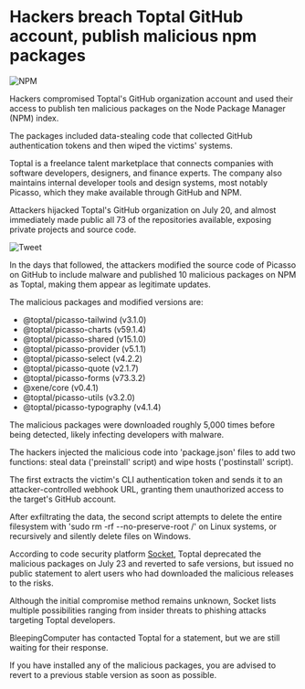 # Hackers breach Toptal GitHub account, publish malicious npm packages

![NPM](https://www.bleepstatic.com/content/hl-images/2025/05/08/npm.jpg)

Hackers compromised Toptal's GitHub organization account and used their access to publish ten malicious packages on the Node Package Manager (NPM) index.

The packages included data-stealing code that collected GitHub authentication tokens and then wiped the victims' systems.

Toptal is a freelance talent marketplace that connects companies with software developers, designers, and finance experts. The company also maintains internal developer tools and design systems, most notably Picasso, which they make available through GitHub and NPM.

Attackers hijacked Toptal's GitHub organization on July 20, and almost immediately made public all 73 of the repositories available, exposing private projects and source code.

![Tweet](https://www.bleepstatic.com/images/news/u/1220909/2025/July/tweet(2).png)

In the days that followed, the attackers modified the source code of Picasso on GitHub to include malware and published 10 malicious packages on NPM as Toptal, making them appear as legitimate updates.

The malicious packages and modified versions are:

* @toptal/picasso-tailwind (v3.1.0)
* @toptal/picasso-charts (v59.1.4)
* @toptal/picasso-shared (v15.1.0)
* @toptal/picasso-provider (v5.1.1)
* @toptal/picasso-select (v4.2.2)
* @toptal/picasso-quote (v2.1.7)
* @toptal/picasso-forms (v73.3.2)
* @xene/core (v0.4.1)
* @toptal/picasso-utils (v3.2.0)
* @toptal/picasso-typography (v4.1.4)

The malicious packages were downloaded roughly 5,000 times before being detected, likely infecting developers with malware.

The hackers injected the malicious code into 'package.json' files to add two functions: steal data ('preinstall' script) and wipe hosts ('postinstall' script).

The first extracts the victim's CLI authentication token and sends it to an attacker-controlled webhook URL, granting them unauthorized access to the target's GitHub account.

After exfiltrating the data, the second script attempts to delete the entire filesystem with 'sudo rm -rf --no-preserve-root /' on Linux systems, or recursively and silently delete files on Windows.

According to code security platform [Socket](https://socket.dev/blog/toptal-s-github-organization-hijacked-10-malicious-packages-published), Toptal deprecated the malicious packages on July 23 and reverted to safe versions, but issued no public statement to alert users who had downloaded the malicious releases to the risks.

Although the initial compromise method remains unknown, Socket lists multiple possibilities ranging from insider threats to phishing attacks targeting Toptal developers.

BleepingComputer has contacted Toptal for a statement, but we are still waiting for their response.

If you have installed any of the malicious packages, you are advised to revert to a previous stable version as soon as possible.